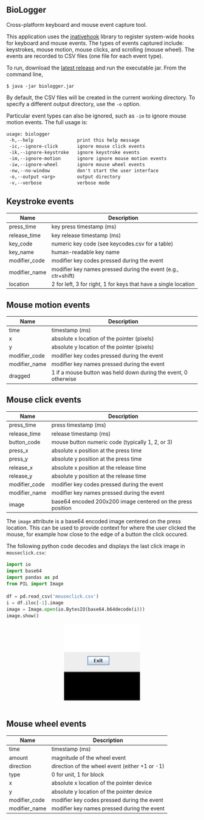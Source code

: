## BioLogger

Cross-platform keyboard and mouse event capture tool.

This application uses the [jnativehook](https://github.com/kwhat/jnativehook/) library to register system-wide hooks for keyboard and mouse events. The types of events captured include: keystrokes, mouse motion, mouse clicks, and scrolling (mouse wheel). The events are recorded to CSV files (one file for each event type).

To run, download the [latest release](https://github.com/vmonaco/biologger/releases/download/v1.0/biologger-1.0.jar) and run the executable jar. From the command line,

    $ java -jar biologger.jar

By default, the CSV files will be created in the current working directory. To specify a different output directory, use the `-o` option. 

Particular event types can also be ignored, such as `-im` to ignore mouse motion events. The full usage is:
```
usage: biologger
 -h,--help                print this help message
 -ic,--ignore-click       ignore mouse click events
 -ik,--ignore-keystroke   ignore keystroke events
 -im,--ignore-motion      ignore ignore mouse motion events
 -iw,--ignore-wheel       ignore mouse wheel events
 -nw,--no-window          don't start the user interface
 -o,--output <arg>        output directory
 -v,--verbose             verbose mode
```

## Keystroke events

Name | Description
--- | ---
press_time | key press timestamp (ms)
release_time | key release timestamp (ms)
key_code | numeric key code (see keycodes.csv for a table)
key_name | human-readable key name
modifier_code | modifier key codes pressed during the event
modifier_name | modifier key names pressed during the event (e.g., ctr+shift)
location | 2 for left, 3 for right, 1 for keys that have a single location

## Mouse motion events

Name | Description
--- | ---
time | timestamp (ms)
x | absolute x location of the pointer (pixels)
y | absolute y location of the pointer (pixels)
modifier_code | modifier key codes pressed during the event
modifier_name | modifier key names pressed during the event
dragged | 1 if a mouse button was held down during the event, 0 otherwise

## Mouse click events

Name | Description
--- | ---
press_time | press timestamp (ms)
release_time | release timestamp (ms)
button_code | mouse button numeric code (typically 1, 2, or 3)
press_x | absolute x position at the press time
press_y | absolute y position at the press time
release_x | absolute x position at the release time
release_y | absolute y position at the release time
modifier_code | modifier key codes pressed during the event
modifier_name | modifier key names pressed during the event
image | base64 encoded 200x200 image centered on the press position

The `image` attribute is a base64 encoded image centered on the press location. This can be used to provide context for where the user clicked the mouse, for example how close to the edge of a button the click occured.

The following python code decodes and displays the last click image in `mouseclick.csv`:
```python
import io
import base64
import pandas as pd
from PIL import Image

df = pd.read_csv('mouseclick.csv')
i = df.iloc[-1].image
image = Image.open(io.BytesIO(base64.b64decode(i)))
image.show()
```
<div align="center">
  <img src="figures/click.png"><br><br>
</div>

## Mouse wheel events

Name | Description
--- | ---
time | timestamp (ms)
amount | magnitude of the wheel event
direction | direction of the wheel event (either +1 or -1)
type | 0 for unit, 1 for block
x | absolute x location of the pointer device
y | absolute y location of the pointer device
modifier_code | modifier key codes pressed during the event
modifier_name | modifier key names pressed during the event
